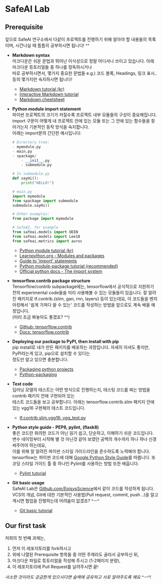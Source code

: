 # SafeAI Lab 
## Prerequisite
앞으로 SafeAI 연구소에서 다같이 프로젝트를 진행하기 위해 알아야 할 내용들의 목록이며,
시간나실 때 틈틈히 공부하시면 됩니다! ^^  

- **Markdown syntax**  
    마크다운은 쉬운 문법과 뛰어난 이식성으로 정말 어디서나 쓰이고 있습니다. 아래 마크다운 튜토리얼들 중 하나를 정독하시거나  
    따로 공부하시면서, 몇가지 중요한 문법들 e.g.) 코드 블록, Headings, 링크 표시.. 등의 몇가지만 숙지하시면 됩니다!
    - [Markdown tutorial (kr)](https://gist.github.com/ihoneymon/652be052a0727ad59601)
    - [Interactive Markdown tutorial](https://www.markdowntutorial.com/)
    - [Markdown cheetsheet](https://github.com/adam-p/markdown-here/wiki/Markdown-Cheatsheet)  

- **Python module import statement**  
    파이썬 프로젝트의 크기가 커질수록 프로젝트 내부 모듈들의 구성이 중요해집니다.  
    import 구문이 어떻게 내 프로젝트 안에 있는 모듈 또는 그 안에 있는 함수들을 찾아가는지 기본적인 동작 방식을 숙지합니다.  
    아래는 import문의 간단한 예시입니다:
    ```python
    # Directory tree:
    - mymodule.py
    - main.py
    - spackage/
        - __init__.py
        - submodule.py
    
    # In submodule.py
    def sayHi():
        print("HELLO!")
    
    # main.py
    import mymodule
    from spackage import submodule
    submodule.sayHi() 
    ```
    ```python
    # Other examples:
    from package import mymodule
    
    # SafeAI, for example
    from safeai.models import ODIN
    from safeai.models import Lee18
    from safeai.metrics import auroc
    ```
    - [Python module tutorial (kr)](https://wikidocs.net/1074)
    - [Learnpython.org - Modules and packages](https://www.learnpython.org/en/Modules_and_Packages)
    - [Guide to 'import' statements](https://chrisyeh96.github.io/2017/08/08/definitive-guide-python-imports)
    - [Python module-package tutorial (recommended)](https://realpython.com/python-modules-packages/)
    - [Official python docs - The import system](tutoria://docs.python.org/3/reference/import)  

- **tensorflow.contrib package structure**  
    Tensorflow/contrib subpackage에는, tensorflow에서 공식적으로 지원하기 전의 experimental code들을 미리 사용해볼 수 있는 모듈들이 있습니다.
    잘 알려진 패키지로 tf.contrib.{slim, gan, rnn, layers} 등이 있는데요, 이 코드들을 벤치마킹해서 '쉽게 가져다 쓸 수 있는' 코드를 작성하는 방법을
    앞으로도 계속 배울 예정입니다.  
    (미리 조금 봐놓아도 좋겠죠? ^^)  
    - [Github: tensorflow.contrib](https://github.com/tensorflow/tensorflow/tree/master/tensorflow/contrib)  
    - [Docs: tensorflow.contrib](https://www.tensorflow.org/api_docs/python/tf/contrib)  

- **Deploying our package to PyPI, then install with pip**  
    pip install로 내가 만든 패키지를 배포하는 과정입니다. 자세히 아셔도 좋지만, PyPI라는게 있고, pip으로 설치할 수 있다는  
    정도만 알고 있으면 충분합니다.
    - [Packaging python projects](https://packaging.python.org/tutorials/packaging-projects/)
    - [Python-packaging](https://python-packaging.readthedocs.io/en/latest/)  

- **Test code**  
    딥러닝 모델의 테스트는 어떤 방식으로 진행하는지, 테스팅 코드를 짜는 방법을 contrib 패키지 안에 구현되어 있는  
    테스트 코드들을 보고 공부합니다. 아래는 tensorflow.contrib.slim 패키지 안에 있는 vgg16 구현체의 테스트 코드입니다.
    - [tf.contrib.slim.vgg16: vgg_test.py](https://github.com/tensorflow/tensorflow/blob/master/tensorflow/contrib/slim/python/slim/nets/vgg_test.py)  

- **Python style guide - PEP8, pylint, (flask8)**  
    좋은 코드란 화려한 코드가 아닌 읽기 쉽고, 단순하고, 이해하기 쉬운 코드입니다.  
    변수 네이밍부터 시작해 별 것 아닌것 같아 보였던 공백의 개수까지 하나 하나 신경써주어야 하는데요,  
    이를 위해 잘 알려진 파이썬 스타일 가이드라인을 준수하도록 노력해야 합니다. tensorflow는 파이썬 코드에 대해 [Google Python Style Guide](https://github.com/google/styleguide/blob/gh-pages/pyguide.md)를 따릅니다.
    또 코딩 스타일 가이드 툴 중 하나인 Pylint를 사용하는 방법 또한 배웁니다.
    - [Pylint tutorial](http://pylint.pycqa.org/en/1.9/tutorial.html)  

- **Git basic usage**  
    SafeAI Lab은 [Github.com/EpisysScience](https://github.com/EpisysScience)에서 같이 코드를 작성하게 됩니다. VCS의 개념, Git에 대한 기본적인 사용법(Pull request, commit, push ..)을 
    알고 계시면 협업을 진행하는데 어려움이 없겠죠? ^ㅡ^
    - [Git basic tutorial](https://guides.github.com/activities/hello-world/)  
    

## Our first task
저희의 첫 번째 과제는, 
1. 먼저 이 레포지토리를 fork하시고
2. 위에 나열된 Prerequisite 항목들 중 어떤 주제라도 골라서 공부하신 뒤, 
3. 마크다운 파일로 튜토리얼을 작성해 주시고 (1-2페이지 분량),
4. 이 레포지토리에 Pull Request를 날려주시면 끝!

*사소한 것이라도 궁금한게 있으시다면 슬랙에 공유하고 서로 알려주도록 해요 ^ㅡ^!*

